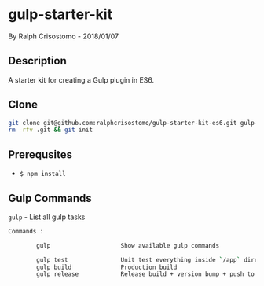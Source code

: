 # gulp-starter-kit
By Ralph Crisostomo - 2018/01/07

## Description
A starter kit for creating a Gulp plugin in ES6.

## Clone
```bash
git clone git@github.com:ralphcrisostomo/gulp-starter-kit-es6.git gulp-name && cd gulp-name
rm -rfv .git && git init
```

## Prerequsites
* `$ npm install`

## Gulp Commands
`gulp` - List all gulp tasks

```bash
Commands :

        gulp                    Show available gulp commands

        gulp test               Unit test everything inside `/app` directory
        gulp build              Production build
        gulp release            Release build + version bump + push to repo

```